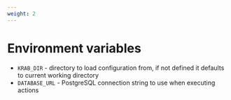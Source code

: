```yaml
---
weight: 2
---
```


# Environment variables

- `KRAB_DIR` - directory to load configuration from, if not defined it defaults to current working directory
- `DATABASE_URL` - PostgreSQL connection string to use when executing actions
